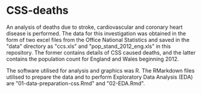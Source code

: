 # CSS-deaths

An analysis of deaths due to stroke, cardiovascular and coronary heart disease is performed.  The data for this investigation was obtained in the form of two excel files from the Office National Statistics
 and saved in the  "data" directory as "ccs.xls" and "pop_stand_2012_eng.xls"  in this repository. The former contains details of CSS caused deaths, and the latter contains the population count for England and Wales beginning 2012.  
 
The software utilised for analysis and graphics was R. The RMarkdown files utilised to prepare the data and to perform Exploratory Data Analysis (EDA) are "01-data-preparation-css.Rmd" and "02-EDA.Rmd".  



